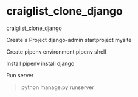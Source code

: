 # craiglist_clone_django
craiglist_clone_django


Create a Project
django-admin startproject mysite


Create pipenv environment
pipenv shell

Install 
pipenv install django

Run server
>python manage.py runserver

